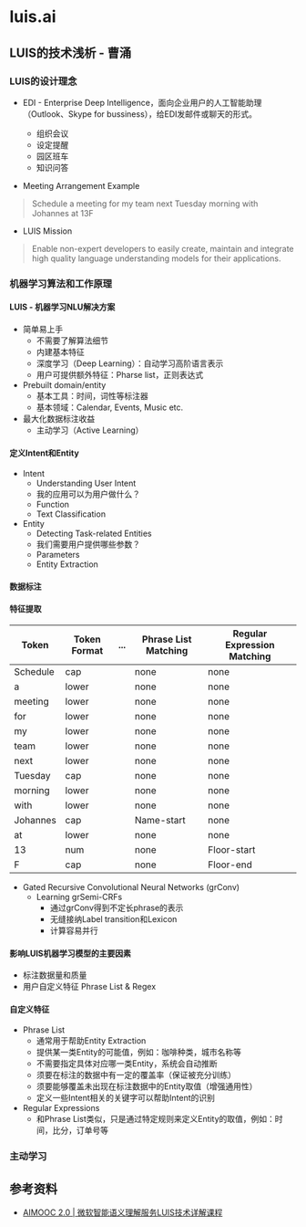 # luis.ai

## LUIS的技术浅析 - 曹涌

### LUIS的设计理念
* EDI - Enterprise Deep Intelligence，面向企业用户的人工智能助理（Outlook、Skype for bussiness），给EDI发邮件或聊天的形式。
  * 组织会议
  * 设定提醒
  * 园区班车
  * 知识问答

* Meeting Arrangement Example
> Schedule a meeting for my team next Tuesday morning with Johannes at 13F

* LUIS Mission
> Enable non-expert developers to easily create, maintain and integrate high quality language understanding models for their applications.

### 机器学习算法和工作原理
#### LUIS - 机器学习NLU解决方案
* 简单易上手
  * 不需要了解算法细节
  * 内建基本特征
  * 深度学习（Deep Learning）：自动学习高阶语言表示
  * 用户可提供额外特征：Pharse list，正则表达式
* Prebuilt domain/entity
  * 基本工具：时间，词性等标注器
  * 基本领域：Calendar, Events, Music etc.
* 最大化数据标注收益
  * 主动学习（Active Learning）

#### 定义Intent和Entity
* Intent
  * Understanding User Intent
  * 我的应用可以为用户做什么？
  * Function
  * Text Classification
* Entity
  * Detecting Task-related Entities
  * 我们需要用户提供哪些参数？
  * Parameters
  * Entity Extraction
#### 数据标注
#### 特征提取
Token|Token Format|...|Phrase List Matching|Regular Expression Matching
----|----|----|----|----
Schedule|cap||none|none
a|lower||none|none
meeting|lower||none|none
for|lower||none|none
my|lower||none|none
team|lower||none|none
next|lower||none|none
Tuesday|cap||none|none
morning|lower||none|none
with|lower||none|none
Johannes|cap||Name-start|none
at|lower||none|none
13|num||none|Floor-start
F|cap||none|Floor-end

* Gated Recursive Convolutional Neural Networks (grConv)
  * Learning grSemi-CRFs
    * 通过grConv得到不定长phrase的表示
    * 无缝接纳Label transition和Lexicon
    * 计算容易并行
#### 影响LUIS机器学习模型的主要因素
* 标注数据量和质量
* 用户自定义特征 Phrase List & Regex

#### 自定义特征
* Phrase List
  * 通常用于帮助Entity Extraction
  * 提供某一类Entity的可能值，例如：咖啡种类，城市名称等
  * 不需要指定具体对应哪一类Entity，系统会自动推断
  * 须要在标注的数据中有一定的覆盖率（保证被充分训练）
  * 须要能够覆盖未出现在标注数据中的Entity取值（增强通用性）
  * 定义一些Intent相关的关键字可以帮助Intent的识别
* Regular Expressions
  * 和Phrase List类似，只是通过特定规则来定义Entity的取值，例如：时间，比分，订单号等
### 主动学习


## 参考资料
* [AIMOOC 2.0 | 微软智能语义理解服务LUIS技术详解课程](https://mp.weixin.qq.com/s/HwYKhVWPUip6dWwEwYHXIQ)
